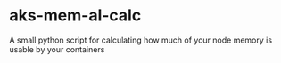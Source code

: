 # aks-mem-al-calc
A small python script for calculating how much of your node memory is usable by your containers
